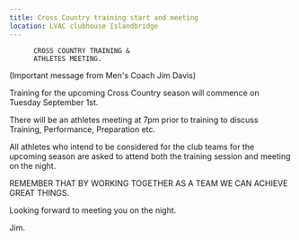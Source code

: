 ```yaml
---
title: Cross Country training start and meeting
location: LVAC clubhouse Islandbridge
---
```


          CROSS COUNTRY TRAINING &
          ATHLETES MEETING.

(Important message from Men's Coach Jim Davis)

Training for the upcoming Cross Country season will commence
on Tuesday September 1st.

There will be an athletes meeting at 7pm prior to training to discuss
Training, Performance, Preparation etc.

All athletes who intend to be considered for the club teams for the
upcoming season are asked to attend both the training session and 
meeting on the night.


REMEMBER THAT BY WORKING TOGETHER AS A TEAM 
WE CAN ACHIEVE GREAT THINGS.

Looking forward to meeting you on the night.

Jim.
